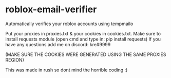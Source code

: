 # roblox-email-verifier
Automatically verifies your roblox accounts using tempmailo

Put your proxies in proxies.txt & your cookies in cookies.txt.
Make sure to install requests module (open cmd and type in: pip install requests)
If you have any questions add me on discord: kre#9999

(MAKE SURE THE COOKIES WERE GENERATED USING THE SAME PROXIES REGION)

This was made in rush so dont mind the horrible coding :)

